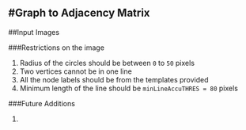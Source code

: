 #Graph to Adjacency Matrix
-----------------------------

##Input Images

###Restrictions on the image

1. Radius of the circles should be between `0` to `50` pixels 
2. Two vertices cannot be in one line
3. All the node labels should be from the templates provided
4. Minimum length of the line should be `minLineAccuTHRES = 80` pixels

###Future Additions

1. 




<!--
Method1:
Uses Approximation of the line between circles

Method2:
Color the line found out by Hough transform and Find the max and 
Min point as end of the line segment
Color only if there exists a white pixel beneath the line
=======
Color the line found out by Hough tranform and Find the max and 
min point as end of the line segment
COlor only if there exists a white pixel beneath the line

Use flood fill to

Method3:
Apply Hough transform between Circles

Method4:
-->